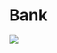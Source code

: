 # Bank

[![](https://mermaid.ink/img/pako:eNplUk1vwjAM_SuVzwV1hTZdb4hp0jQB02CXqRIySYAImqDUZWPAf1-gY0Cbg2U_fz7He-BGSEhB2ieFC4t5pj33Ktnr90cfw4m3r8zTU5o85NyUmqZKeG-vV1dBVumFx9GKqS7zmbSXOjdejblsgBssii9jxX0bvt1egfnaIHkzXKPmzQIFIZVFBR8zXSmT995w3OtPXkbDOgOyqAvkpIyus6gRfG4SvE2m3UbWh8T8lNxIE5JQrYsrLpAkqVx63EqniilSjcFl_4dDq2X2d4RSb4Ar1xp8yKXNUQn3iWeWGdBSuiVD6lSBdpVBpo8uDksy453mkJItpQ_WlIslpHNcF84qN6d5_o7gH5VCkbGD6kbOp-LDBvWnMdcYZ0O6h29IOwFrs07UCZI4foxCFjEfdpC2OkE7ZEkYsySJw24QBsnRh59zjYd2ED90uyzsMhY5EYXHX7xhxkM?type=png)](https://mermaid.live/edit#pako:eNplUk1vwjAM_SuVzwV1hTZdb4hp0jQB02CXqRIySYAImqDUZWPAf1-gY0Cbg2U_fz7He-BGSEhB2ieFC4t5pj33Ktnr90cfw4m3r8zTU5o85NyUmqZKeG-vV1dBVumFx9GKqS7zmbSXOjdejblsgBssii9jxX0bvt1egfnaIHkzXKPmzQIFIZVFBR8zXSmT995w3OtPXkbDOgOyqAvkpIyus6gRfG4SvE2m3UbWh8T8lNxIE5JQrYsrLpAkqVx63EqniilSjcFl_4dDq2X2d4RSb4Ar1xp8yKXNUQn3iWeWGdBSuiVD6lSBdpVBpo8uDksy453mkJItpQ_WlIslpHNcF84qN6d5_o7gH5VCkbGD6kbOp-LDBvWnMdcYZ0O6h29IOwFrs07UCZI4foxCFjEfdpC2OkE7ZEkYsySJw24QBsnRh59zjYd2ED90uyzsMhY5EYXHX7xhxkM)
